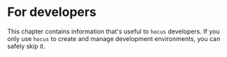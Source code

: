 # For developers

This chapter contains information that's useful to `hocus` developers. If you only use `hocus` to
create and manage development environments, you can safely skip it.
